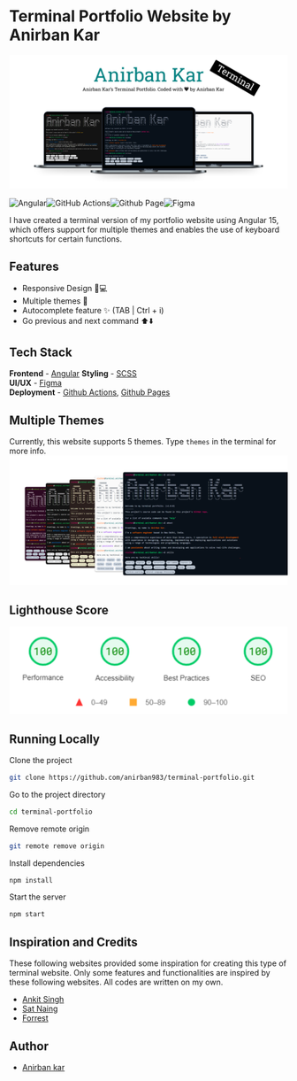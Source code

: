 # Terminal Portfolio Website by Anirban Kar

![Terminal Portfolio Website by Anirban Kar](/src/assets/images/terminal_portfolio.svg)

![Angular](https://img.shields.io/badge/angular-%23DD0031.svg?style=for-the-badge&logo=angular&logoColor=white)![GitHub Actions](https://img.shields.io/badge/github%20actions-%232671E5.svg?style=for-the-badge&logo=githubactions&logoColor=white)![Github Page](https://img.shields.io/badge/github%20pages-121013?style=for-the-badge&logo=github&logoColor=white)![Figma](https://img.shields.io/badge/figma-%23F24E1E.svg?style=for-the-badge&logo=figma&logoColor=white)

I have created a terminal version of my portfolio website using Angular 15, which offers support for multiple themes and enables the use of keyboard shortcuts for certain functions.

## Features

- Responsive Design 📱💻
- Multiple themes 🎨
- Autocomplete feature ✨ (TAB | Ctrl + i)
- Go previous and next command ⬆️⬇️

## Tech Stack

**Frontend** - [Angular](https://angular.io/) 
**Styling** - [SCSS](https://sass-lang.com/)  
**UI/UX** - [Figma](https://figma.com/)  
**Deployment** - [Github Actions](https://github.com/features/actions), [Github Pages](https://pages.github.com/)

## Multiple Themes

Currently, this website supports 5 themes. Type `themes` in the terminal for more info.
![terminal-portfolio-themes](/src/assets/images/themes.svg)

## Lighthouse Score

<p align="center">
<img width="710" alt="Anirban Kar Terminal Website Lighthouse Score" src="src/assets/images/lighthouse_report.svg">
</p>


## Running Locally

Clone the project

```bash
git clone https://github.com/anirban983/terminal-portfolio.git
```

Go to the project directory

```bash
cd terminal-portfolio
```

Remove remote origin

```bash
git remote remove origin
```

Install dependencies

```bash
npm install
```

Start the server

```bash
npm start
```

## Inspiration and Credits

These following websites provided some inspiration for creating this type of terminal website. Only some features and functionalities are inspired by these following websites. All codes are written on my own.

- [Ankit Singh](https://dev-ankit.web.app/)
- [Sat Naing](https://terminal.satnaing.dev/)
- [Forrest](https://fkcodes.com/)

## Author

- [Anirban kar](https://www.linkedin.com/in/anirban-kar-498027130/)
